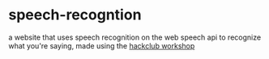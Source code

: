 # speech-recogntion
a website that uses speech recognition on the web speech api to recognize what you're saying, made using the [hackclub workshop](https://workshops.hackclub.com/speech_recognition/)
